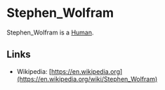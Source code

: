 # Stephen_Wolfram

Stephen_Wolfram is a [Human](40000001.md).

## Links

- Wikipedia: [https://en.wikipedia.org](https://en.wikipedia.org/wiki/Stephen_Wolfram)
